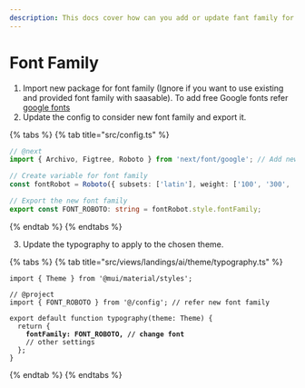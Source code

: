 ```yaml
---
description: This docs cover how can you add or update fant family for specific theme
---
```


# Font Family

1. Import new package for font family (Ignore if you want to use existing and provided font family with saasable). To add free Google fonts refer [google fonts](https://fonts.google.com/)
2. Update the config to consider new font family and export it.

{% tabs %}
{% tab title="src/config.ts" %}
```typescript
// @next
import { Archivo, Figtree, Roboto } from 'next/font/google'; // Add new font family

// Create variable for font family
const fontRobot = Roboto({ subsets: ['latin'], weight: ['100', '300', '400', '500', '700', '900'] });

// Export the new font family
export const FONT_ROBOTO: string = fontRobot.style.fontFamily;
```
{% endtab %}
{% endtabs %}

3. Update the typography to apply to the chosen theme.&#x20;

{% tabs %}
{% tab title="src/views/landings/ai/theme/typography.ts" %}
<pre class="language-typescript"><code class="lang-typescript">import { Theme } from '@mui/material/styles';

// @project
import { FONT_ROBOTO } from '@/config'; // refer new font family

export default function typography(theme: Theme) {
  return {
<strong>    fontFamily: FONT_ROBOTO, // change font
</strong>    // other settings
  };
}
</code></pre>
{% endtab %}
{% endtabs %}
